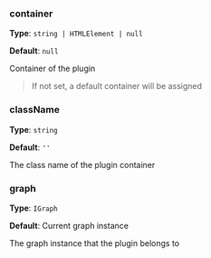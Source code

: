 ### container

**Type**: `string | HTMLElement | null`

**Default**: `null`

Container of the plugin

> If not set, a default container will be assigned

### className

**Type**: `string`

**Default**: `''`

The class name of the plugin container

### graph

**Type**: `IGraph`

**Default**: Current graph instance

The graph instance that the plugin belongs to
